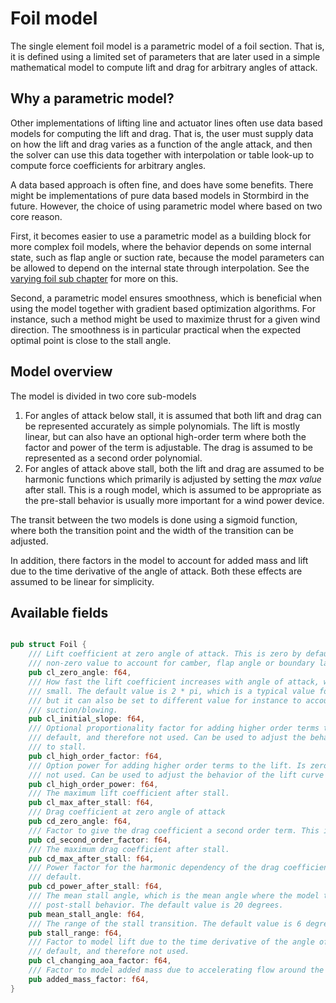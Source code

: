 # Foil model

The single element foil model is a parametric model of a foil section. That is, it is defined using a limited set of parameters that are later used in a simple mathematical model to compute lift and drag for arbitrary angles of attack.

## Why a parametric model?
Other implementations of lifting line and actuator lines often use data based models for computing the lift and drag. That is, the user must supply data on how the lift and drag varies as a function of the angle attack, and then the solver can use this data together with interpolation or table look-up to compute force coefficients for arbitrary angles. 

A data based approach is often fine, and does have some benefits. There might be implementations of pure data based models in Stormbird in the future. However, the choice of using parametric model where based on two core reason. 

First, it becomes easier to use a parametric model as a building block for more complex foil models, where the behavior depends on some internal state, such as flap angle or suction rate, because the model parameters can be allowed to depend on the internal state through interpolation. See the [varying foil sub chapter](./varying_foil_model.md) for more on this.

Second, a parametric model ensures smoothness, which is beneficial when using the model together with gradient based optimization algorithms. For instance, such a method might be used to maximize thrust for a given wind direction. The smoothness is in particular practical when the expected optimal point is close to the stall angle. 

## Model overview
The model is divided in two core sub-models

1) For angles of attack below stall, it is assumed that both lift and drag can be represented accurately as simple polynomials. The lift is mostly linear, but can also have an optional high-order term where both the factor and power of the term is adjustable. The drag is assumed to be represented as a second order polynomial.
2) For angles of attack above stall, both the lift and drag are assumed to be harmonic functions which primarily is adjusted by setting the *max value* after stall. This is a rough model, which is assumed to be appropriate as the pre-stall behavior is usually more important for a wind power device.

The transit between the two models is done using a sigmoid function, where both the transition point and the width of the transition can be adjusted.

In addition, there factors in the model to account for added mass and lift due to the time derivative of the angle of attack. Both these effects are assumed to be linear for simplicity.

## Available fields

```rust

pub struct Foil {
    /// Lift coefficient at zero angle of attack. This is zero by default, but can be set to a 
    /// non-zero value to account for camber, flap angle or boundary layer suction/blowing.
    pub cl_zero_angle: f64,
    /// How fast the lift coefficient increases with angle of attack, when the angle of attack is
    /// small. The default value is 2 * pi, which is a typical value for a normal foil profile, 
    /// but it can also be set to different value for instance to account for boundary layer 
    /// suction/blowing.
    pub cl_initial_slope: f64,
    /// Optional proportionality factor for adding higher order terms to the lift. Is zero by 
    /// default, and therefore not used. Can be used to adjust the behavior of the lift curve close
    /// to stall.
    pub cl_high_order_factor: f64,
    /// Option power for adding higher order terms to the lift. Is zero by default, and therefore 
    /// not used. Can be used to adjust the behavior of the lift curve close to stall.
    pub cl_high_order_power: f64,
    /// The maximum lift coefficient after stall. 
    pub cl_max_after_stall: f64,
    /// Drag coefficient at zero angle of attack
    pub cd_zero_angle: f64,
    /// Factor to give the drag coefficient a second order term. This is zero by default.
    pub cd_second_order_factor: f64,
    /// The maximum drag coefficient after stall.
    pub cd_max_after_stall: f64,
    /// Power factor for the harmonic dependency of the drag coefficient after stall. Set to 1.6 by 
    /// default.
    pub cd_power_after_stall: f64,
    /// The mean stall angle, which is the mean angle where the model transitions from pre-stall to
    /// post-stall behavior. The default value is 20 degrees.
    pub mean_stall_angle: f64,
    /// The range of the stall transition. The default value is 6 degrees.
    pub stall_range: f64,
    /// Factor to model lift due to the time derivative of the angle of attack. This is zero by 
    /// default, and therefore not used.
    pub cl_changing_aoa_factor: f64,
    /// Factor to model added mass due to accelerating flow around the foil. Set to zero by default.
    pub added_mass_factor: f64,
}
```
